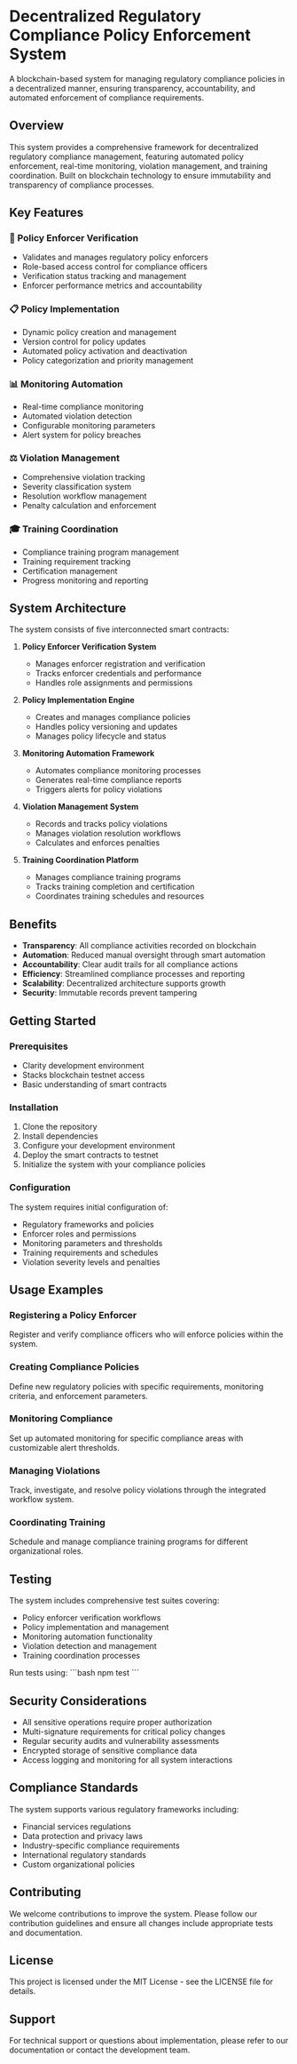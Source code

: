 # Decentralized Regulatory Compliance Policy Enforcement System

A blockchain-based system for managing regulatory compliance policies in a decentralized manner, ensuring transparency, accountability, and automated enforcement of compliance requirements.

## Overview

This system provides a comprehensive framework for decentralized regulatory compliance management, featuring automated policy enforcement, real-time monitoring, violation management, and training coordination. Built on blockchain technology to ensure immutability and transparency of compliance processes.

## Key Features

### 🔐 Policy Enforcer Verification
- Validates and manages regulatory policy enforcers
- Role-based access control for compliance officers
- Verification status tracking and management
- Enforcer performance metrics and accountability

### 📋 Policy Implementation
- Dynamic policy creation and management
- Version control for policy updates
- Automated policy activation and deactivation
- Policy categorization and priority management

### 📊 Monitoring Automation
- Real-time compliance monitoring
- Automated violation detection
- Configurable monitoring parameters
- Alert system for policy breaches

### ⚖️ Violation Management
- Comprehensive violation tracking
- Severity classification system
- Resolution workflow management
- Penalty calculation and enforcement

### 🎓 Training Coordination
- Compliance training program management
- Training requirement tracking
- Certification management
- Progress monitoring and reporting

## System Architecture

The system consists of five interconnected smart contracts:

1. **Policy Enforcer Verification System**
    - Manages enforcer registration and verification
    - Tracks enforcer credentials and performance
    - Handles role assignments and permissions

2. **Policy Implementation Engine**
    - Creates and manages compliance policies
    - Handles policy versioning and updates
    - Manages policy lifecycle and status

3. **Monitoring Automation Framework**
    - Automates compliance monitoring processes
    - Generates real-time compliance reports
    - Triggers alerts for policy violations

4. **Violation Management System**
    - Records and tracks policy violations
    - Manages violation resolution workflows
    - Calculates and enforces penalties

5. **Training Coordination Platform**
    - Manages compliance training programs
    - Tracks training completion and certification
    - Coordinates training schedules and resources

## Benefits

- **Transparency**: All compliance activities recorded on blockchain
- **Automation**: Reduced manual oversight through smart automation
- **Accountability**: Clear audit trails for all compliance actions
- **Efficiency**: Streamlined compliance processes and reporting
- **Scalability**: Decentralized architecture supports growth
- **Security**: Immutable records prevent tampering

## Getting Started

### Prerequisites
- Clarity development environment
- Stacks blockchain testnet access
- Basic understanding of smart contracts

### Installation

1. Clone the repository
2. Install dependencies
3. Configure your development environment
4. Deploy the smart contracts to testnet
5. Initialize the system with your compliance policies

### Configuration

The system requires initial configuration of:
- Regulatory frameworks and policies
- Enforcer roles and permissions
- Monitoring parameters and thresholds
- Training requirements and schedules
- Violation severity levels and penalties

## Usage Examples

### Registering a Policy Enforcer
Register and verify compliance officers who will enforce policies within the system.

### Creating Compliance Policies
Define new regulatory policies with specific requirements, monitoring criteria, and enforcement parameters.

### Monitoring Compliance
Set up automated monitoring for specific compliance areas with customizable alert thresholds.

### Managing Violations
Track, investigate, and resolve policy violations through the integrated workflow system.

### Coordinating Training
Schedule and manage compliance training programs for different organizational roles.

## Testing

The system includes comprehensive test suites covering:
- Policy enforcer verification workflows
- Policy implementation and management
- Monitoring automation functionality
- Violation detection and management
- Training coordination processes

Run tests using:
\`\`\`bash
npm test
\`\`\`

## Security Considerations

- All sensitive operations require proper authorization
- Multi-signature requirements for critical policy changes
- Regular security audits and vulnerability assessments
- Encrypted storage of sensitive compliance data
- Access logging and monitoring for all system interactions

## Compliance Standards

The system supports various regulatory frameworks including:
- Financial services regulations
- Data protection and privacy laws
- Industry-specific compliance requirements
- International regulatory standards
- Custom organizational policies

## Contributing

We welcome contributions to improve the system. Please follow our contribution guidelines and ensure all changes include appropriate tests and documentation.

## License

This project is licensed under the MIT License - see the LICENSE file for details.

## Support

For technical support or questions about implementation, please refer to our documentation or contact the development team.

